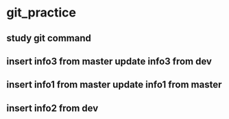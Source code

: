 # git_practice

## study git command

## insert info3 from master update info3 from dev

## insert info1 from master update info1 from master

## insert info2 from dev

